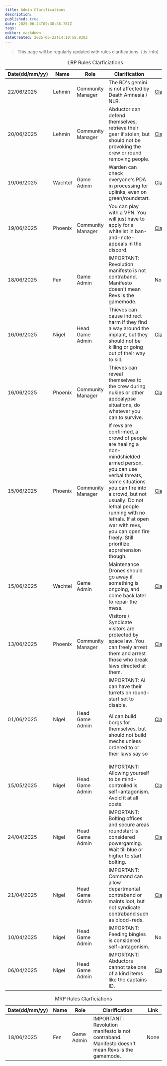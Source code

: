 ```yaml
---
title: Admin Clarifications
description: 
published: true
date: 2025-06-24T09:38:38.781Z
tags: 
editor: markdown
dateCreated: 2025-06-22T14:10:58.930Z
---
```


> This page will be regularly updated with rules clarifications. 
{.is-info}
<body>
   <table id ="Clarifications">
      <caption>LRP Rules Clarficiations</caption>
      <thead>
         <tr>
            <th>Date(dd/mm/yy)</th>
            <!-- date-->
            <th>Name</th>
            <!-- Column for admins's name -->
            <th>Role</th>
            <!-- Column for their role -->
            <th>Clarification</th>
            <!-- Column for email -->
            <th>Link</th>
            <!-- link to clarification -->
         </tr>
      </thead>
      <tbody>
         <!-- FOR IMPORTANT CLARIFICATIONS:
            <tr>
            <td id="important">date(dd/mm/yyyy</td>
              <td id="important">New Name</td>
              <td id="important">Role</td>
              <td id="important">Clarification(Keep it short)</td>
            <td id="important">Link it for proof</td>
            </tr>
            -->
         <!-- Add more rows below by copying this format:
            <tr>
            <td>date(dd/mm/yyyy</td>
              <td>New Name</td>
              <td>Role</td>
              <td>Clarification(Keep it short)</td>
            <td>Link it for proof</td>
            </tr>
            -->
         <tr>
            <td>22/06/2025</td>
            <td>Lehmin</td>
            <td>Community Manager</td>
            <td>The RD's gemini is not affected by Death Amnesia / NLR.</td>
            <td><a href="https://discord.com/channels/1202734573247795300/1386474761252507758/1386500690272063620">Clarification</a></td>
         </tr>
         <tr>
            <td>20/06/2025</td>
            <td>Lehmin</td>
            <td>Community Manager</td>
            <td>Abductor can defend themselves, retrieve their gear if stolen, but should not be provoking the crew or round removing people.</td>
            <td><a href="https://discord.com/channels/1202734573247795300/1385474650472972429/1385476434532896908">Clarification</a></td>
         </tr>
         <tr>
            <td>19/06/2025</td>
            <td>Wachtel</td>
            <td>Game Admin</td>
            <td>Warden can check everyone's PDA in processing for uplinks, even on green/roundstart.</td>
            <td><a href="https://discord.com/channels/1202734573247795300/1384962995800637490/1385233517830602803">Clarification</a></td>
         </tr>
         <tr>
            <td>19/06/2025</td>
            <td>Phoenix</td>
            <td>Community Manager</td>
            <td>You can play with a VPN. You will just have to apply for a whitelist in ban-and-note-appeals in the discord.</td>
            <td><a href="https://discord.com/channels/1202734573247795300/1385178767705767936">Clarification</a></td>
         </tr>
         <tr>
            <td id="important">18/06/2025</td>
            <td id="important">Fen</td>
            <td id="important">Game Admin</td>
            <td id="important">IMPORTANT: Revolution manifesto is not contraband. Manifesto doesn't mean Revs is the gamemode. 
            <td id="important">None
         </tr>
         <tr>
            <td>16/06/2025</td>
            <td>Nigel</td>
            <td>Head Game Admin</td>
            <td>Thieves can cause indirect harm if they find a way around the implant, but they should not be killing or going out of their way to kill.</td>
            <td><a href="https://discord.com/channels/1202734573247795300/1384140786546769940">Clarification</a></td>
         </tr>
         <tr>
            <td>16/06/2025</td>
            <td>Phoenix</td>
            <td>Community Manager</td>
            <td>Thieves can reveal themselves to the crew during nukies or other apocalypse situations, do whatever you can to survive.</td>
            <td><a href="https://discord.com/channels/1202734573247795300/1384208012255690872/1384208446068363305">Clarification</a></td>
         </tr>
         <tr>
            <td>15/06/2025</td>
            <td>Phoenix</td>
            <td>Community Manager</td>
            <td>If revs are confirmed, a crowd of people are healing a non-mindshielded armed person, you can use verbal threats, some situations you can fire into a crowd, but not usually. Do not lethal people running with no lethals. If at open war with revs, you can open fire freely. Still prioritize apprehension though. </td>
            <td><a href="https://discord.com/channels/1202734573247795300/1383918420822720513/1383919392919650475">Clarification</a></td>
         </tr>
         <tr>
            <td>15/06/2025</td>
            <td>Wachtel</td>
            <td>Game Admin</td>
            <td>Maintenance Drones should go away if something is ongoing, and come back later to repair the mess.</td>
            <td><a href="https://discord.com/channels/1202734573247795300/1383114440655896636/1383779936497701005">Clarification</a></td>
         </tr>
         <tr>
            <td>13/06/2025</td>
            <td>Phoenix</td>
            <td>Community Manager</td>
            <td>Visitors / Syndicate visitors are protected by space law. You can freely arrest them and arrest those who break laws directed at them.</td>
            <td><a href="https://discord.com/channels/1202734573247795300/1382922064788328510">Clarification</a></td>
         </tr>
         <tr>
            <td id="important">01/06/2025</td>
            <td id="important">Nigel</td>
            <td id="important">Head Game Admin</td>
            <td id="important">
               IMPORTANT: AI can have their turrets on round-start set to disable. 
               <p>AI can build borgs for themselves, but should not build mechs unless ordered to or their laws say so</p>
            </td>
            <td id="important"><a href="https://discord.com/channels/1202734573247795300/1357988474501857331/1378653122788065331">Clarification</a></td>
         </tr>
         <tr>
            <td id="important">15/05/2025</td>
            <td id="important">Nigel</td>
            <td id="important">Head Game Admin</td>
            <td id="important">IMPORTANT: Allowing yourself to be mind-controlled is self-antagonism. Avoid it at all costs.
            <td id="important"><a href="https://discord.com/channels/1202734573247795300/1371793102238650418">Clarification</a></td>
         </tr>
         <tr>
            <td id="important">24/04/2025</td>
            <td id="important">Nigel</td>
            <td id="important">Head Game Admin</td>
            <td id="important">IMPORTANT: Bolting offices and secure areas roundstart is considered powergaming. Wait till blue or higher to start bolting.
            <td id="important"><a href="https://discord.com/channels/1202734573247795300/1358612964596383825">Clarification</a></td>
         </tr>
         <tr>
            <td id="important">21/04/2025</td>
            <td id="important">Nigel</td>
            <td id="important">Head Game Admin</td>
            <td id="important">IMPORTANT: Command can allow departmental contraband or maints loot, but not syndicate contraband such as blood-reds.
            <td id="important"><a href="https://discord.com/channels/1202734573247795300/1358612964596383825">Clarification</a></td>
         <tr>
            <td id="important">10/04/2025</td>
            <td id="important">Nigel</td>
            <td id="important">Head Game Admin</td>
            <td id="important">IMPORTANT: Feeding bingles is considered self-antagonism.
            <td id="important">None
         </tr>
         <tr>
            <td id="important">06/04/2025</td>
            <td id="important">Nigel</td>
            <td id="important">Head Game Admin</td>
            <td id="important">IMPORTANT: Abductors cannot take one of a kind items like the captains ID.
            <td id="important"><a href="https://discord.com/channels/1202734573247795300/1358331351316824206">Clarification</a></td>
         </tr>
      </tbody>
   </table>

   <table id ="Clarifications">
      <caption>MRP Rules Clarficiations</caption>
      <thead>
         <tr>
            <th>Date(dd/mm/yy)</th>
            <!-- date-->
            <th>Name</th>
            <!-- Column for admins's name -->
            <th>Role</th>
            <!-- Column for their role -->
            <th>Clarification</th>
            <!-- Column for email -->
            <th>Link</th>
            <!-- link to clarification -->
         </tr>
      </thead>
      <tbody>
         <!-- FOR IMPORTANT CLARIFICATIONS:
            <tr>
            <td id="important">date(dd/mm/yyyy</td>
              <td id="important">New Name</td>
              <td id="important">Role</td>
              <td id="important">Clarification(Keep it short)</td>
            <td id="important">Link it for proof</td>
            </tr>
            -->
         <!-- Add more rows below by copying this format:
            <tr>
            <td>date(dd/mm/yyyy</td>
              <td>New Name</td>
              <td>Role</td>
              <td>Clarification(Keep it short)</td>
            <td>Link it for proof</td>
            </tr>
            -->
         <tr>
            <td id="important">18/06/2025</td>
            <td id="important">Fen</td>
            <td id="important">Game Admin</td>
            <td id="important">IMPORTANT: Revolution manifesto is not contraband. Manifesto doesn't mean Revs is the gamemode. 
            <td id="important">None
         </tr>
   </table>
  </body>

   